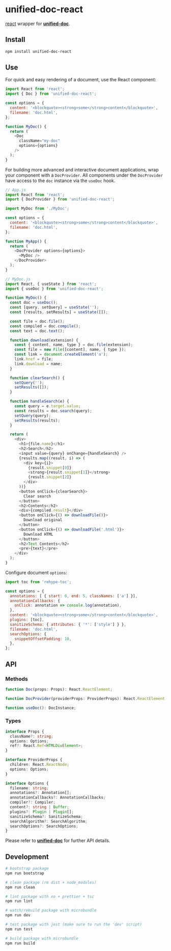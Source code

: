 # unified-doc-react

[react][react] wrapper for [**unified-doc**][unified-doc].

## Install

```sh
npm install unified-doc-react
```

## Use

For quick and easy rendering of a document, use the React component:

```js
import React from 'react';
import { Doc } from 'unified-doc-react';

const options = {
  content: '<blockquote><strong>some</strong>content</blockquote>',
  filename: 'doc.html',
};

function MyDoc() {
  return (
    <Doc
      className="my-doc"
      options={options}
    />
  );
}
```

For building more advanced and interactive document applications, wrap your component with a `DocProvider`.  All components under the `DocProvider` have access to the `doc` instance via the `useDoc` hook.

```js
// App.js
import React from 'react';
import { DocProvider } from 'unified-doc-react';

import MyDoc from './MyDoc';

const options = {
  content: '<blockquote><strong>some</strong>content</blockquote>',
  filename: 'doc.html',
};

function MyApp() {
  return (
    <DocProvider options={options}>
      <MyDoc />
    </DocProvider>
  );
}

// MyDoc.js
import React, { useState } from 'react';
import { useDoc } from 'unified-doc-react';

function MyDoc() {
  const doc = useDoc();
  const [query, setQuery] = useState('');
  const [results, setResults] = useState([]);

  const file = doc.file();
  const compiled = doc.compile();
  const text = doc.text();

  function download(extension) {
    const { content, name, type } = doc.file(extension);
    const file = new File([content], name, { type });
    const link = document.createElement('a');
    link.href = file;
    link.download = name;
  }

  function clearSearch() {
    setQuery('');
    setResults([]);
  }

  function handleSearch(e) {
    const query = e.target.value;
    const results = doc.search(query);
    setQuery(query);
    setResults(results);
  }

  return (
    <div>
      <h1>{file.name}</h1>
      <h2>Search</h2>
      <input value={query} onChange={handleSearch} />
      {results.map((result, i) => (
        <div key={i}>
          {result.snippet[0]}
          <strong>{result.snippet[1]}</strong>
          {result.snippet[2]}
        </div>
      ))}
      <button onClick={clearSearch}>
        Clear search
      </button>
      <h2>Contents</h2>
      <div>{compiled.result}</div>
      <button onClick={() => downloadFile()}>
        Download original
      </button>
      <button onClick={() => downloadFile('.html')}>
        Download HTML
      </button>
      <h2>Text Contents</h2>
      <pre>{text}</pre>
    </div>
  );
}
```

Configure document `options`:

```js
import toc from 'rehype-toc';

const options = {
  annotations: [ { start: 0, end: 5, classNames: ['a'] }],
  annotationCallbacks: {
    onClick: annotation => console.log(annotation),
  },
  content: '<blockquote><strong>some</strong>content</blockquote>',
  plugins: [toc],
  sanitizeSchema: { attributes: { '*': ['style'] } },
  filename: 'doc.html',
  searchOptions: {
    snippetOffsetPadding: 10,
  },
};
```

## API

### Methods

```ts
function Doc(props: Props): React.ReactElement;

function DocProvider(providerProps: ProviderProps): React.ReactElement;

function useDoc(): DocInstance;
```

### Types

```ts
interface Props {
  className?: string;
  options: Options;
  ref?: React.Ref<HTMLDivElement>;
}

interface ProviderProps {
  children: React.ReactNode;
  options: Options;
}

interface Options {
  filename: string;
  annotations?: Annotation[];
  annotationCallbacks?: AnnotationCallbacks;
  compiler?: Compiler;
  content?: string | Buffer;
  plugins?: Plugin | Plugin[];
  sanitizeSchema?: SanitizeSchema;
  searchAlgorithm?: SearchAlgorithm;
  searchOptions?: SearchOptions;
}
```

Please refer to [**unified-doc**][unified-doc] for further API details.

## Development

```sh
# bootstrap package
npm run bootstrap

# clean package (rm dist + node_modules)
npm run clean

# lint package with xo + prettier + tsc
npm run lint

# watch/rebuild package with microbundle
npm run dev

# test package with jest (make sure to run the 'dev' script)
npm run test

# build package with microbundle
npm run build
```

<!-- Links -->
[react]: https://github.com/facebook/react
[unified-doc]: https://github.com/unified-doc/unified-doc
